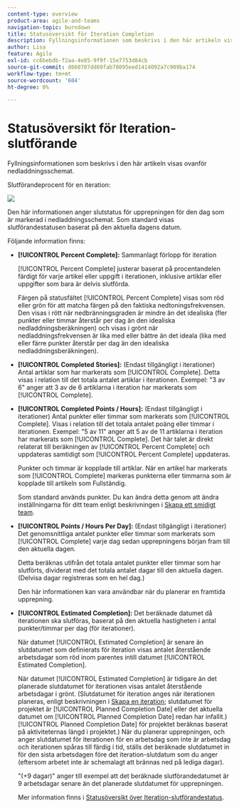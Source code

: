 ```yaml
---
content-type: overview
product-area: agile-and-teams
navigation-topic: burndown
title: Statusöversikt för Iteration Completion
description: Fyllningsinformationen som beskrivs i den här artikeln visas ovanför nedladdningsschemat.
author: Lisa
feature: Agile
exl-id: cc6bebdb-f2aa-4e85-9f9f-15e7753d84cb
source-git-commit: d660707dd69fab78095eed1414092a7c909ba174
workflow-type: tm+mt
source-wordcount: '604'
ht-degree: 0%

---
```


# Statusöversikt för Iteration-slutförande

Fyllningsinformationen som beskrivs i den här artikeln visas ovanför nedladdningsschemat.

Slutförandeprocent för en iteration:

![](assets/burndown-percentcomplete-350x47.png)

Den här informationen anger slutstatus för upprepningen för den dag som är markerad i nedladdningsschemat. Som standard visas slutförandestatusen baserat på den aktuella dagens datum.

Följande information finns:

* **[!UICONTROL Percent Complete]:** Sammanlagt förlopp för iteration

  [!UICONTROL Percent Complete] justerar baserat på procentandelen färdigt för varje artikel eller uppgift i iterationen, inklusive artiklar eller uppgifter som bara är delvis slutförda.

  Färgen på statusfältet [!UICONTROL Percent Complete] visas som röd eller grön för att matcha färgen på den faktiska nedtoningsfrekvensen. Den visas i rött när nedbränningsgraden är mindre än det idealiska (fler punkter eller timmar återstår per dag än den idealiska nedladdningsberäkningen) och visas i grönt när nedladdningsfrekvensen är lika med eller bättre än det ideala (lika med eller färre punkter återstår per dag än den idealiska nedladdningsberäkningen).

* **[!UICONTROL Completed Stories]:** (Endast tillgängligt i iterationer) Antal artiklar som har markerats som [!UICONTROL Complete]. Detta visas i relation till det totala antalet artiklar i iterationen. Exempel: &quot;3 av 6&quot; anger att 3 av de 6 artiklarna i iteration har markerats som [!UICONTROL Complete].
* **[!UICONTROL Completed Points / Hours]:** (Endast tillgängligt i iterationer) Antal punkter eller timmar som markerats som [!UICONTROL Complete]. Visas i relation till det totala antalet poäng eller timmar i iterationen. Exempel: &quot;5 av 11&quot; anger att 5 av de 11 artiklarna i iteration har markerats som [!UICONTROL Complete]. Det här talet är direkt relaterat till beräkningen av [!UICONTROL Percent Complete] och uppdateras samtidigt som [!UICONTROL Percent Complete] uppdateras.

  Punkter och timmar är kopplade till artiklar. När en artikel har markerats som [!UICONTROL Complete] markeras punkterna eller timmarna som är kopplade till artikeln som Fullständig.

  Som standard används punkter. Du kan ändra detta genom att ändra inställningarna för ditt team enligt beskrivningen i [Skapa ett smidigt team](../../../agile/get-started-with-agile-in-workfront/create-an-agile-team.md).

* **[!UICONTROL Points / Hours Per Day]:** (Endast tillgängligt i iterationer) Det genomsnittliga antalet punkter eller timmar som markerats som [!UICONTROL Complete] varje dag sedan upprepningens början fram till den aktuella dagen.

  Detta beräknas utifrån det totala antalet punkter eller timmar som har slutförts, dividerat med det totala antalet dagar till den aktuella dagen. (Delvisa dagar registreras som en hel dag.)

  Den här informationen kan vara användbar när du planerar en framtida upprepning.

* **[!UICONTROL Estimated Completion]:** Det beräknade datumet då iterationen ska slutföras, baserat på den aktuella hastigheten i antal punkter/timmar per dag (för iterationer).

  När datumet [!UICONTROL Estimated Completion] är senare än slutdatumet som definierats för iteration visas antalet återstående arbetsdagar som röd inom parentes intill datumet [!UICONTROL Estimated Completion].

  När datumet [!UICONTROL Estimated Completion] är tidigare än det planerade slutdatumet för iterationen visas antalet återstående arbetsdagar i grönt. (Slutdatumet för iteration anges när iterationen planeras, enligt beskrivningen i [Skapa en iteration](../../../agile/use-scrum-in-an-agile-team/iterations/create-an-iteration.md); slutdatumet för projektet är [!UICONTROL Planned Completion Date] eller det aktuella datumet om [!UICONTROL Planned Completion Date] redan har infallit.) [!UICONTROL Planned Completion Date] för projektet beräknas baserat på aktiviteternas längd i projektet.) När du planerar upprepningen, och anger slutdatumet för iterationen för en arbetsdag som inte är arbetsdag och iterationen spåras till färdig i tid, ställs det beräknade slutdatumet in för den sista arbetsdagen före det iteration-slutdatum som du anger (eftersom arbetet inte är schemalagt att brännas ned på lediga dagar).

  &quot;(+9 dagar)&quot; anger till exempel att det beräknade slutförandedatumet är 9 arbetsdagar senare än det planerade slutdatumet för upprepningen.

  Mer information finns i [Statusöversikt över Iteration-slutförandestatus](#Understanding-How-Days-Off-Affect-the-Burndown-Chart).
